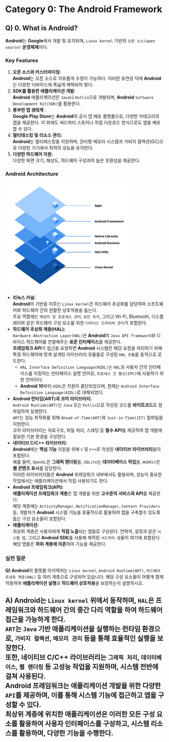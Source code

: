# Category 0: The Android Framework

## Q) 0. What is Android?

**Android**는 **Google**에서 개발 및 유지되며, `Linux kernel` 기반의 `오픈 소스(open source)` **운영체제**이다.

### Key Features

1. **오픈 소스와 커스터마이징:**  
**Android**는 오픈 소스로 자유롭게 수정이 가능하다. 이러한 유연성 덕에 **Android**는 다양한 디바이스에 폭넓게 채택되어 왔다.
2. **SDK를 활용한 애플리케이션 개발:**  
**Android** 애플리케이션은 `Java`나 `Kotlin`으로 개발되며, **Android** `Software Development Kit(SDK)`를 활용한다.
3. **풍부한 앱 생태계** :  
**Google Play Store**는 **Android**의 공식 앱 배포 플랫폼으로, 다양한 카테고리의 앱을 제공한다. 이 외에도 써드파티 스토어나 직접 다운로드 방식으로도 앱을 배포할 수 있다.
4. **멀티태스킹 및 리소스 관리:**  
**Android**는 멀티태스킹을 지원하며, 관리형 메모리 시스템과 가비지 컬렉션(GC)으로 다양한 기기에서 최적의 성능을 유지한다.
5. **다양한 하드웨어 지원:**  
다양한 화면 크기, 해상도, 하드웨어 구성과의 높은 호환성을 제공한다.

### Android Architecture

<img src="assets/figure_1_android_architecture.png" width="400" alt="figure1">

- **리눅스 커널:**  
**Android**의 기반을 이루는 `Linux kernel`은 하드웨어 추상화를 담당하여 소프트웨어와 하드웨어 간의 원활한 상호작용을 돕는다.  
주요 역할에는 `메모리 및 프로세스 관리`, `보안 유지`, 그리고 Wi-Fi, Bluetooth, 디스플레이와 같은 하드웨어 구성 요소를 위한 `디바이스 드라이버 관리`가 포함된다.
- **하드웨어 추상화 계층(HAL):**  
`Hardware Abstraction Layer(HAL)`은 **Android**의 `Java API framework`와 디바이스 하드웨어를 연결해주는 **표준 인터페이스**를 제공한다.  
**프레임워크 API**가 접근을 요청하면 **Android** 시스템은 해당 요청을 처리하기 위해 특정 하드웨어에 맞게 설계된 라이브러리 모듈들로 구성된 `HAL 모듈`을 동적으로 로드한다.
   - `HAL Interface Definition Language(HIDL)`는 `HAL`과 사용자 간의 인터페이스를 지정하는 인터페이스 설명 언어로, `프로세스 간 통신(IPC)`에 사용하기 위한 언어이다. 
   - **Android 10**부터 `HIDL`은 지원이 중단되었으며, 현재는 `Android Interface Definition Language(AIDL)`로 대체되었다.
- **Android 런타임(ART)과 코어 라이브러리:**  
`Android Runtime(ART)`는 `Java` 또는 `Kotlin`으로 작성된 코드를 **바이트코드**로 컴파일하여 실행한다.  
`ART`는 성능 최적화를 위해 `Ahead-of-Time(AOT)`와 `Just-in-Time(JIT)` 컴파일을 지원한다.  
코어 라이브러리는 자료구조, 파일 처리, 스레딩 등 **필수 API**를 제공하여 앱 개발에 필요한 기본 환경을 구성한다.
- **네이티브 C/C++ 라이브러리:**  
**Android**에는 **핵심 기능** 지원을 위해 `C` 및 `C++`로 작성된 **네이티브 라이브러리**들이 포함된다.  
예를 들어, `OpenGL`은 **그래픽 렌더링**을, `SQLite`는 **데이터베이스 작업**을, `WebKit`은 **웹 콘텐츠 표시**를 담당한다.  
이러한 라이브러리들은 **Android** 프레임워크 내부에서도 활용되며, 성능이 중요한 작업에서는 애플리케이션에서 직접 사용되기도 한다.
- **Android 프레임워크(API):**  
**애플리케이션 프레임워크 계층**은 앱 개발을 위한 **고수준의 서비스와 API**를 제공한다.  
해당 계층에는 `ActivityManager`, `NotificationManager`, `Content Providers` 등, 개발자가 **Android** 시스템 기능을 효율적으로 활용하여 앱을 구축할수 있도록 돕는 구성 요소들이 포함된다.
- **애플리케이션:**  
최상위 계층은 사용자에게 **직접 노출**되는 앱들로 구성된다. 연락처, 설정과 같은 `시스템 앱`, 그리고 **Android SDK**를 사용해 제작된 `서드파티 앱`들이 여기에 포함된다.  
해당 앱들은 **하위 계층에 의존**하여 기능을 제공한다.

### 실전 질문

**Q)**
**Android**의 플랫폼 아키텍처는 `Linux kernel`, `Android Runtime(ART)`, `하드웨어 추상화 계층(HAL)` 등 여러 계층으로 구성되어 있습니다.
해당 구성 요소들이 어떻게 함께 작동하여 **애플리케이션 실행**과 **하드웨어 상호작용**을 보장하는지 설명하시오.

**A)**
**Android**는 `Linux kernel` 위에서 동작하며, `HAL`은 **프레임워크**와 **하드웨어** 간의 중간 다리 역할을 하여 하드웨어 접근을 가능하게 한다.  
`ART`는 `Java` 기반 애플리케이션을 실행하는 런타임 환경으로, `가비지 컬렉션`, `메모리 관리` 등을 통해 효율적인 실행을 보장한다.  
또한, **네이티브 C/C++ 라이브러리**는 `그래픽 처리`, `데이터베이스`, `웹 렌더링` 등 고성능 작업을 지원하며, 시스템 전반에 걸쳐 사용된다.  
**Android** 프레임워크는 애플리케이션 개발을 위한 다양한 `API`를 제공하며, 이를 통해 시스템 기능에 접근하고 앱을 구성할 수 있다.  
최상위 계층에 위치한 애플리케이션은 이러한 모든 구성 요소를 활용하여 사용자 인터페이스를 구성하고, 시스템 리소스를 활용하며, 다양한 기능을 수행한다.
---
